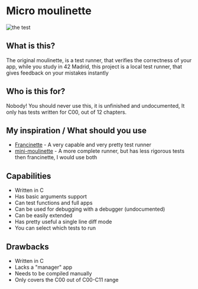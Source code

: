 # Micro moulinette 

![the test](https://imgur.com/vobv8Ux.png)

## What is this?
The original moulinette, is a test runner, that verifies the correctness of your app, while you study in 42 Madrid, this project is a local test runner, that gives feedback on your mistakes instantly

## Who is this for?
Nobody! You should never use this, it is unfinished and undocumented, It only has tests written for C00, out of 12 chapters.

## My inspiration / What should you use
* [Francinette](https://github.com/xicodomingues/francinette) - A very capable and very pretty test runner
* [mini-moulinette](https://github.com/khairulhaaziq/mini-moulinette) - A more complete runner, but has less rigorous tests then francinette, I would use both

## Capabilities
* Written in C
* Has basic arguments support
* Can test functions and full apps
* Can be used for debugging with a debugger (undocumented)
* Can be easily extended
* Has pretty useful a single line diff mode
* You can select which tests to run

## Drawbacks
* Written in C
* Lacks a "manager" app
* Needs to be compiled manually
* Only covers the C00 out of C00-C11 range

